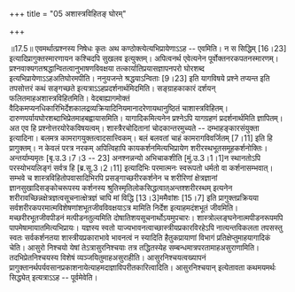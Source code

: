+++
title = "05 अशास्त्रविहितङ् घोरम्"

+++
  
  
॥17.5॥ एवमर्थात्प्रश्नस्य निषेधः कृतः अथ कण्ठोक्त्येत्यभिप्रायेणाऽऽह --
एवमिति। न स सिद्धिम् \[16।23\] इत्यादिप्रागुक्तस्मारणायन कश्चिदपि सुखलव
इत्युक्तम्। अपित्वनर्थ एवेत्यनेन पूर्वोक्तनरकपतनस्मारणम्।
प्रश्नवाक्यगतश्रद्धान्वितत्वानुभाषणविवक्षया तत्कार्यातिप्रयासज्ञापनपरो
घोरशब्द इत्यभिप्रायेणाऽऽहअतिघोरमपीति। ननुयजन्ते श्रद्धयाऽन्विताः
\[9।23\] इति यागविषये प्रश्ने तप्यन्त इति तपसोत्तरं कथं सङ्गच्छते
इत्यत्राऽऽहप्रदर्शनार्थमिदमिति। सङ्ग्राहकाकारं दर्शयन्
फलितमाहअशास्त्रविहितमिति। वेदबाह्यागमोक्तं
वैदिकमप्यनधिकारिभिर्देशकालद्रव्यक्रियादिनियमानादरेणायथानुष्ठितं
चाशास्त्रविहितम्।
दारुणपर्यायघोरशब्दाभिप्रेतमाहबह्वायासमिति। यागादिकमित्यनेन प्रश्नेऽपि
यागग्रहणं प्रदर्शनार्थमिति ज्ञापितम्। अत एव हि
प्रश्नोत्तरयोरेकविषयत्वम्। शास्त्रैरचोदितानां चोदकान्तरमुच्यते --
दम्भाहङ्कारसंयुक्ता इत्यादिना। बलमत्र कामरागयुक्तत्वादसात्त्विकम्। बलं
बलवतां चाहं कामरागविवर्जितम् \[7।11\] इति हि प्रागुक्तम्। न केवलं परत्र
नरकम् अपित्विहापि कायकर्शनमित्यभिप्रायेण
शरीरस्थभूतसमूहकर्शनोक्तिः। अन्तर्याम्यमृतः \[बृ.उ.3।7।3 -- 23\]
अनश्नन्नन्यो अभिचाकशीति \[मुं.उ.3।1।1\]न स्थानतोऽपि परस्योभयलिङ्गं
सर्वत्र हि \[ब्र.सू.3।2।11\] इत्यादिभिः परमात्मनः स्वरूपतो धर्मतो वा
कर्शनासम्भवात्। सम्भवे च शास्त्रविहितोपवासादिभिरपि प्रसङ्गाच्छरीरकर्शनेन
च शरीरिणां क्षेत्रज्ञानां ज्ञानसुखादिसङ्कोचरूपस्य कर्शनस्य
श्रुतिस्मृतिलोकसिद्धत्वात्अन्तश्शरीरस्थम् इत्यनेन
शरीरावच्छिन्नक्षेत्रज्ञत्वसूचनात्क्षेत्रज्ञं चापि मां विद्धि
\[13।3\]ममैवांशः \[15।7\] इति प्रागुक्तप्रक्रियया
सर्वशरीरकपरमात्मविशेषणांशभूतजीवविवक्षयाऽत्र मामिति निर्देश
इत्याहमदंशभूतं जीवमिति। मच्छरीरभूतजीवपीडनं मत्पीडनतुल्यमिति
दोषातिशयसूचनार्थोऽयमुपचारः। शास्त्रोल्लङ्घनेनात्मपीडनरूपमपि
पापमेषामायातमित्यभिप्रायः। यज्ञस्य स्वतो
याज्यभावनत्वाच्छास्त्रीयप्रकारविरहेऽपि नात्यन्तविकलता तपसस्तु स्वतः
सर्वकर्शनतया शास्त्रीयप्रकाराभावे भावनत्वं न स्यादिति हैतुकप्रायाणां
विभागं प्रतिक्षेप्तुमाहयागादिकं चेति। आसुरो निश्चयो येषां
तेऽत्रासुरनिश्चयाः तत्र तद्धितस्येह सम्बन्धमात्रपरतामाहअसुराणामिति।
तदभिप्रेतनिश्चयस्य विशेषं व्यञ्जयितुमाहअसुराहीति। आसुरनिश्चयत्वख्यापनं
प्रागुक्तानर्थपर्यवसानप्रकाशनायेत्याहमदाज्ञाविपरीतकारित्वादिति। आसुरनिश्चयान्
इत्येतावता कथमयमर्थः सिद्ध्येत् इत्यत्राऽऽह -- पूर्वमेवेति।
